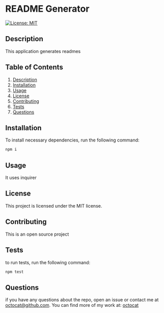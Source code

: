 # README Generator

[![License: MIT](https://img.shields.io/badge/License-MIT-yellow.svg)](https://opensource.org/licenses/MIT)

## Description

  This application generates readmes

## Table of Contents

1. [Description](#description)
2. [Installation](#installation)
3. [Usage](#usage)
4. [License](#license)
5. [Contributing](#contributing)
6. [Tests](#tests)
7. [Questions](#questions)

## Installation

To install necessary dependencies, run the following command:

```bash
npm i
```

## Usage

It uses inquirer

## License

This project is licensed under the MIT license.

## Contributing

This is an open source project

## Tests

to run tests, run the following command:

```bash
npm test
```

## Questions

if you have any questions about the repo, open an issue or contact me at octocat@github.com. You can find more of my work at: [octocat](https://github.com/octocat)

